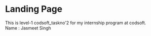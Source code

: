 # Landing Page
This is level-1 codsoft_taskno'2 for my internship program at codsoft.<br>Name : Jasmeet Singh
